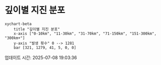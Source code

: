 # 깊이별 지진 분포

```mermaid
xychart-beta
    title "깊이별 지진 분포"
    x-axis ["0-10km", "11-30km", "31-70km", "71-150km", "151-300km", "300km+"]
    y-axis "발생 횟수" 0 --> 1281
    bar [321, 1279, 41, 5, 0, 0]
```

업데이트 시간: 2025-07-08 19:03:36
